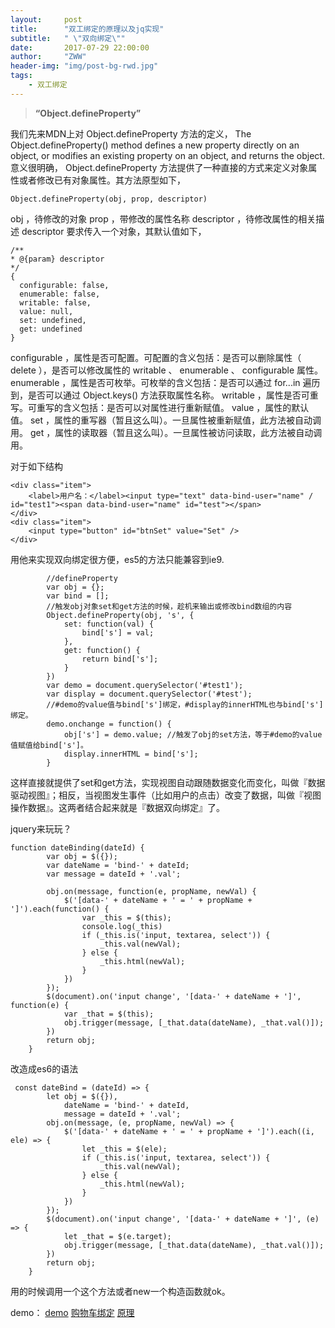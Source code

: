 ```yaml
---
layout:     post
title:      "双工绑定的原理以及jq实现"
subtitle:   " \"双向绑定\""
date:       2017-07-29 22:00:00
author:     "ZWW"
header-img: "img/post-bg-rwd.jpg"
tags:
    - 双工绑定
---
```


> **“Object.defineProperty”**

我们先来MDN上对 Object.defineProperty 方法的定义，
The Object.defineProperty() method defines a new property directly on an object, or modifies an existing property on an object, and returns the object.
意义很明确， Object.defineProperty 方法提供了一种直接的方式来定义对象属性或者修改已有对象属性。其方法原型如下，
 
   
    Object.defineProperty(obj, prop, descriptor)

obj ，待修改的对象
prop ，带修改的属性名称
descriptor ，待修改属性的相关描述
descriptor 要求传入一个对象，其默认值如下，

  
    /**
    * @{param} descriptor
    */
    {
      configurable: false,
      enumerable: false,
      writable: false,
      value: null,
      set: undefined,
      get: undefined
    }
    
configurable ，属性是否可配置。可配置的含义包括：是否可以删除属性（ delete ），是否可以修改属性的 writable 、 enumerable 、 configurable 属性。
enumerable ，属性是否可枚举。可枚举的含义包括：是否可以通过 for...in 遍历到，是否可以通过 Object.keys() 方法获取属性名称。
writable ，属性是否可重写。可重写的含义包括：是否可以对属性进行重新赋值。
value ，属性的默认值。
set ，属性的重写器（暂且这么叫）。一旦属性被重新赋值，此方法被自动调用。
get ，属性的读取器（暂且这么叫）。一旦属性被访问读取，此方法被自动调用。

对于如下结构
 
    <div class="item">
        <label>用户名：</label><input type="text" data-bind-user="name" / id="test1"><span data-bind-user="name" id="test"></span>
    </div>
    <div class="item">
        <input type="button" id="btnSet" value="Set" />
    </div>

用他来实现双向绑定很方便，es5的方法只能兼容到ie9.

            //defineProperty
            var obj = {};
            var bind = [];
            //触发obj对象set和get方法的时候，趁机来输出或修改bind数组的内容
            Object.defineProperty(obj, 's', {
                set: function(val) {
                    bind['s'] = val;
                },
                get: function() {
                    return bind['s'];
                }
            })
            var demo = document.querySelector('#test1');
            var display = document.querySelector('#test');
            //#demo的value值与bind['s']绑定，#display的innerHTML也与bind['s']绑定。
            demo.onchange = function() {
                obj['s'] = demo.value; //触发了obj的set方法，等于#demo的value值赋值给bind['s']。
                display.innerHTML = bind['s'];
            }

这样直接就提供了set和get方法，实现视图自动跟随数据变化而变化，叫做『数据驱动视图』；相反，当视图发生事件（比如用户的点击）改变了数据，叫做『视图操作数据』。这两者结合起来就是『数据双向绑定』了。

jquery来玩玩？

    function dateBinding(dateId) {
            var obj = $({});
            var dateName = 'bind-' + dateId;
            var message = dateId + '.val';

            obj.on(message, function(e, propName, newVal) {
                $('[data-' + dateName + ' = ' + propName + ']').each(function() {
                    var _this = $(this);
                    console.log(_this)
                    if (_this.is('input, textarea, select')) {
                        _this.val(newVal);
                    } else {
                        _this.html(newVal);
                    }
                })
            });
            $(document).on('input change', '[data-' + dateName + ']', function(e) {
                var _that = $(this);
                obj.trigger(message, [_that.data(dateName), _that.val()]);
            })
            return obj;
        }
    
改造成es6的语法

     const dateBind = (dateId) => {
            let obj = $({}),
                dateName = 'bind-' + dateId,
                message = dateId + '.val';
            obj.on(message, (e, propName, newVal) => {
                $('[data-' + dateName + ' = ' + propName + ']').each((i, ele) => {
                    let _this = $(ele);
                    if (_this.is('input, textarea, select')) {
                        _this.val(newVal);
                    } else {
                        _this.html(newVal);
                    }
                })
            });
            $(document).on('input change', '[data-' + dateName + ']', (e) => {
                let _that = $(e.target);
                obj.trigger(message, [_that.data(dateName), _that.val()]);
            })
            return obj;
        }
用的时候调用一个这个方法或者new一个构造函数就ok。

demo：
<a href="http://tianzi77.github.io/tools/jquery/bind.html" target="_blank">demo</a>
<a href="https://www.chrisyue.com/2-way-data-binding-with-jquery.html" target="_blank">购物车绑定</a>
<a href="http://eux.baidu.com/blog/2015/09/use-jquery-to-achieve-a-simple-data-binding" target="_blank">原理</a>


